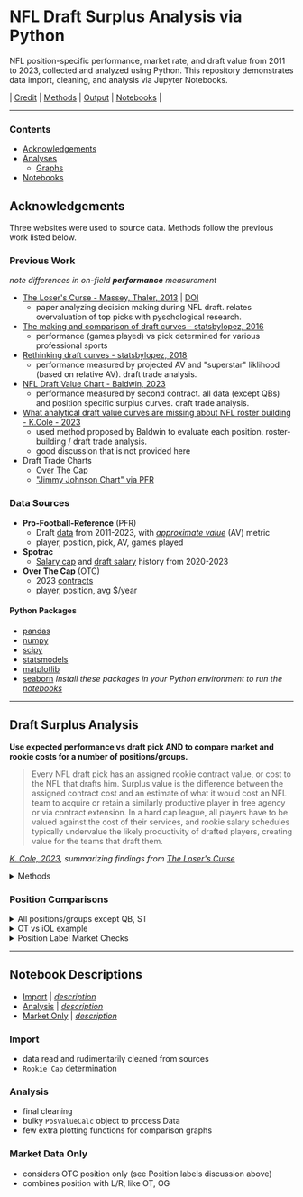 # NFL Draft Surplus Analysis via Python

NFL position-specific performance, market rate, and draft value from 2011 to 2023, collected and analyzed using Python. 
This repository demonstrates data import, cleaning, and analysis via Jupyter Notebooks.

| [Credit](#Previous-Work) | [Methods](/#Draft-Surplus-Analysis) | [Output](/#Position-Comparisons) | [Notebooks](/#Notebook-Descriptions) |

----

### Contents
 - [Acknowledgements](/#Acknowledgements)
 - [Analyses](/#Draft-Surplus-Analysis)
   - [Graphs](/#Position-Comparisons)
 - [Notebooks](/#Notebook-Descriptions)
 
## Acknowledgements

Three websites were used to source data. 
Methods follow the previous work listed below.

### Previous Work
*note differences in on-field **performance** measurement*
  - [The Loser's Curse - Massey, Thaler, 2013](https://faculty.wharton.upenn.edu/wp-content/uploads/2013/08/massey---thaler---losers-curse---management-science-july-2013.pdf) | [DOI](http://dx.doi.org/10.1287/mnsc.1120.1657)
    - paper analyzing decision making during NFL draft. relates overvaluation of top picks with pyschological research.
  - [The making and comparison of draft curves - statsbylopez, 2016](https://statsbylopez.com/2016/06/22/the-making-and-comparison-of-draft-curves/)
    - performance (games played) vs pick determined for various professional sports
  - [Rethinking draft curves - statsbylopez, 2018](https://statsbylopez.netlify.app/post/rethinking-draft-curve/)
    - performance measured by projected AV and "superstar" liklihood (based on relative AV). draft trade analysis.
  - [NFL Draft Value Chart - Baldwin, 2023](https://opensourcefootball.com/posts/2023-02-23-nfl-draft-value-chart/#on-field-value-versus-surplus-value)
    - performance measured by second contract. all data (except QBs) and position specific surplus curves. draft trade analysis.
  - [What analytical draft value curves are missing about NFL roster building - K.Cole - 2023](https://unexpectedpoints.substack.com/p/what-analytical-draft-value-curves?)
    - used method proposed by Baldwin to evaluate each position. roster-building / draft trade analysis.
	- good discussion that is not provided here
  - Draft Trade Charts
    - [Over The Cap](https://overthecap.com/draft-trade-value-chart)
	- ["Jimmy Johnson Chart" via PFR](https://www.pro-football-reference.com/draft/draft_trade_value.htm)

### Data Sources
 - **Pro-Football-Reference** (PFR)
   - Draft [data](https://www.pro-football-reference.com/years/2023/draft.htm) from 2011-2023, with *[approximate value](https://www.pro-football-reference.com/about/approximate_value.htm)* (AV) metric
   - player, position, pick, AV, games played
 - **Spotrac**
   - [Salary cap](https://www.spotrac.com/nfl/cba/) and [draft salary](https://www.spotrac.com/nfl/draft/2023/) history from 2020-2023
 - **Over The Cap** (OTC)
   - 2023 [contracts](https://overthecap.com/contracts)
   - player, position, avg $/year
   
#### Python Packages
  - [pandas](https://pandas.pydata.org/)
  - [numpy](https://numpy.org/)
  - [scipy](https://scipy.org/)
  - [statsmodels](https://www.statsmodels.org/)
  - [matplotlib](https://matplotlib.org/)
  - [seaborn](https://seaborn.pydata.org/)
*Install these packages in your Python environment to run the [notebooks](/#Notebook-Descriptions)*

----
 
## Draft Surplus Analysis

**Use expected performance vs draft pick AND to compare market and rookie costs for a number of positions/groups.**

 > Every NFL draft pick has an assigned rookie contract value, or cost to the NFL that drafts him. Surplus value is the difference between the assigned contract cost and an estimate of what it would cost an NFL team to acquire or retain a similarly productive player in free agency or via contract extension. In a hard cap league, all players have to be valued against the cost of their services, and rookie salary schedules typically undervalue the likely productivity of drafted players, creating value for the teams that draft them.

*[K. Cole, 2023](https://unexpectedpoints.substack.com/p/what-analytical-draft-value-curves), summarizing findings from [The Loser's Curse](https://faculty.wharton.upenn.edu/wp-content/uploads/2013/08/massey---thaler---losers-curse---management-science-july-2013.pdf)*

<details><summary>Methods</summary>

  - Data | *[processed data](/data)*
    - **Performance** measured by PFR's AV divided by games played. `AVpG`
      - only available from sourced draft data: players drafted from 2011-2023
    - **Costs** measured by percent salary cap. `% Cap`
      - rookie cost vs draft pick from Spotrac
	  - veteran cost from OTC, *average per year in 2023 / salary cap 2023*
	- Positions/Groups
	  - simple: `QB, RB, WR, TE, OT`
	  - groups: `DB: CB,S,DB`, `iOL: G,C`, `ST: K,P,LS`
	    - *OTC positions used to classify players listed by PFR with "OL" into either "iOL" or "OT"*
  - Models | *[Position Graphs](/position%20graphs) + [Position Tables](/position%20tables)*
    - `AVpG` vs `Draft Pick` relationship determined for each position. [draft fits](/position%20graphs/draft%20fits)
	  - `AVpG` percentile determined for each position: `AV percentile`
	- `Rookie Cap`: Cost in draft year vs cap max in draft year. [draft cap](/data/pick_cap_percentage.csv)
	- `Market Rate`: Cost in 2023 vs `AV Percentile` fit for each position's top contracts. [market fits](/position%20graphs/market%20fits)
  - Surplus | *[Comparison Graphs](/comparison%20graphs)*
    - **Market Premium**: Difference in `Market Rate` and `Rookie Cap` vs expected performance `AV percentile`
	  - market rate fit over limited performance bounds, with max often greater than that expected of the first pick
	- **Draft Value Surplus**: Difference in `Market Rate` and `Rookie Cap` vs Draft Pick
	  - captures relative market premium for positions
	  - **peak**: pick with maximum surplus
	  - **union**: pick with surplus equal to the first pick
	- **Draft Performance Surplus**: same as above, with additional performance factor.
	  - *market premium* already captures expected performance, multiplying further by `AV percentile` causes steeper decline in surplus curves
	  - may provide better meaning to *union picks*
  - Limitations
    - Dropped players
	  - Performance, `AVpG`, was sourced from the PFR draft data. Undrafted players, players drafted prior to 2011, and players with inconsistent positions from the OTC market data were dropped.
    - Position labels | *[Position Group Checks](/comparison%20graphs/position%20group%20checks)*
	  - PFR position labels are broader and less consistent than OTC. Some cleaning efforts and groupings were employed. Others were skipped.
	    - OTC positions used to classify "OL" from PFR. Not all "OL" were found, resulting in more dropped players for iOL and OT analysis.
		- To ignore "DB" from PFR, all CB and S were grouped. Is it fair to group these market rates?
		- Similarly, is it fair to group G and C into iOL?
		- Given market differences between EDGE/OLB vs ILB vs IDL, these positions were skipped.
	- Definitions
	  - Cost
	    - Rookie costs only for their drafted year
		- Veteran costs based on current contract and only consider 2023 cap hit
		- Contract guarantees ignored
	  - Performance
	    - used career average for all players
	    - utility of [AV](https://www.pro-football-reference.com/about/approximate_value.htm) vs Next Contract vs PFF WAR?
		- should raw `AVpG` be used in place of position relative percentile?
	- Fits
	  - draft performance fits weighed by missed picks (`AVpG=0`), top picks performance may be undervalued
	  - significant data points may be missing from market rate fits, see dropped players
	    - number of "top contracts" quickly selected
</details>
 
### Position Comparisons

<details><summary>All positions/groups except QB, ST</summary>

![Kitchen Sink](/comparison%20graphs/position-compare_DB,WR,TE,RB,OT,iOL.png "All positions analyzed, except QB and ST")

</details>

<details><summary>OT vs iOL example</summary>

![OT vs iOL overall](/comparison%20graphs/position-compare_OT,iOL.png)
![OT vs iOL market premium](/comparison%20graphs/market%20premium%20comparisons/market-premium-compare_OT,iOL.png)
![OT vs iOL draft fit](/comparison%20graphs/draft%20fit%20comparisons/draft-fit-compare-box_OT,iOL.png)

</details>

<details><summary>Position Label Market Checks</summary>

![DB Pairing](/comparison%20graphs/position%20group%20checks/market_compare-OTC_CB-S.png "Were CB and S safe to group into DB?")

![OL](/comparison%20graphs/position%20group%20checks/market_compare-OTC_G-T-C.png "Should T/G/C be treated separately?")

![skipped D](/comparison%20graphs/position%20group%20checks/market_compare-OTC_EDGE-IDL-LB_varied_y.png "Skipped defense, market rates imply thoughtful cleaning is worthwhile")

</details>

----
 
## Notebook Descriptions
 - [Import](/Data%20Import.ipynb) | *[description](/#Import)*
 - [Analysis](/Data%20Analysis.ipynb) | *[description](/#Analysis)*
 - [Market Only](/other_Market%20Analysis.ipynb) | *[description](/#Market-Data-Only)*

### Import
 - data read and rudimentarily cleaned from sources
 - `Rookie Cap` determination

### Analysis
 - final cleaning
 - bulky `PosValueCalc` object to process Data
 - few extra plotting functions for comparison graphs 

### Market Data Only
 - considers OTC position only (see Position labels discussion above)
 - combines position with L/R, like OT, OG
